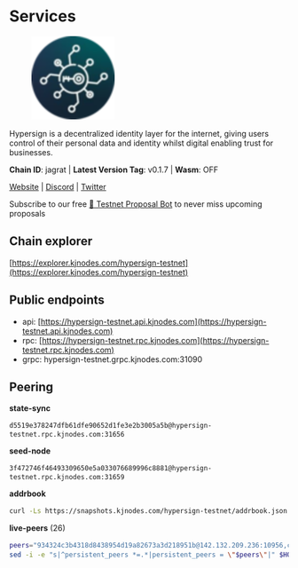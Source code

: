 # Services

<figure><img src="https://raw.githubusercontent.com/kj89/cosmos-images/main/logos/hypersign.png" width="150" alt=""><figcaption></figcaption></figure>

Hypersign is a decentralized identity layer for the internet, giving  users control of their personal data and identity whilst digital  enabling trust for businesses.

**Chain ID**: jagrat | **Latest Version Tag**: v0.1.7 | **Wasm**: OFF

[Website](https://hypersign.id) | [Discord](https://discord.gg/DmuUjMrHVw) | [Twitter](https://twitter.com/hypersignchain)



Subscribe to our free [🤖 Testnet Proposal Bot](https://t.me/kjnodes_testnet_proposal_bot) to never miss upcoming proposals


## Chain explorer
[https://explorer.kjnodes.com/hypersign-testnet](https://explorer.kjnodes.com/hypersign-testnet)

## Public endpoints

* api: [https://hypersign-testnet.api.kjnodes.com](https://hypersign-testnet.api.kjnodes.com)
* rpc: [https://hypersign-testnet.rpc.kjnodes.com](https://hypersign-testnet.rpc.kjnodes.com)
* grpc: hypersign-testnet.grpc.kjnodes.com:31090

## Peering

**state-sync**

```text
d5519e378247dfb61dfe90652d1fe3e2b3005a5b@hypersign-testnet.rpc.kjnodes.com:31656
```

**seed-node**

```text
3f472746f46493309650e5a033076689996c8881@hypersign-testnet.rpc.kjnodes.com:31659
```

**addrbook**
```bash
curl -Ls https://snapshots.kjnodes.com/hypersign-testnet/addrbook.json > $HOME/.hid-node/config/addrbook.json
```

**live-peers** (26)
```bash
peers="934324c3b4318d8438954d19a82673a3d218951b@142.132.209.236:10956,c127e8b0608e62709b690037a6b0da635c6f5447@89.58.45.204:56656,52eee2c34150d621312087e49f118969472ba55f@149.102.137.192:26656,c1b6d86f46eab9d0aa2e4399cddb9cf05d13621a@65.108.206.118:60556,d92268c246e02a54103f7098b901b876c88f006e@5.161.130.108:26656,d5519e378247dfb61dfe90652d1fe3e2b3005a5b@65.109.68.190:31656,ec5127072c252f7246fb66f7e7762423a23ff6bd@154.12.228.93:31656,9876d1b1e5b5968c1c729559325dd909f93c1d34@65.108.238.61:56656,eaf27acc810a3d6728dde972ebad26810cce0ae6@65.108.229.233:26656,4e08d5b0cb43c8d5ffc42987a5166bab2a04a93b@65.109.92.240:21066,28fa150b5a843c9bdf2889f31f4ff8ac75c17be9@185.196.20.153:26656,fbc7ce82f02e24257395dc0310ad2921ea61e199@65.109.92.148:61156,bd2ae9f1c42183104719f7c44be078bb7d282a61@65.109.92.241:11056,1de2abae74a4c5fd7d96d9869ef02187f81498f0@134.209.238.66:26656,62c3f3e5214495593ad204f3c6cd879f3f4ed6a9@5.9.79.121:26656,0c6758a3f4554bbc67da73993bbb697764c5c534@38.242.142.227:26656,efcb16ec33d8e6233d1068fff679c6fd64bf5802@65.108.225.158:10956,610843eda2f0388cb8e75917e8c1f63350bd3bd1@154.26.131.130:16656,5c2a752c9b1952dbed075c56c600c3a79b58c395@185.16.39.158:26926,1e3f0aeb6f2a2017b122af2461a75c9695790954@65.108.233.109:10956,d7c9b9a3c3a6c5f4ccdfb37a8358755b277271c1@3.110.226.164:26656,de1f980cc59bdb2457202768d4b4d964d783789e@167.235.21.165:36656,1acc83715399737cff74767e00807d1d402eb1e2@144.91.65.175:26656,a3f3d6dba11bfe080693938666064b2324fbaccf@88.99.164.158:11056,63db727618b237d4a27656aa456be2812154bf29@65.109.170.47:26656,0188d0143ea4311923a809bb07ee9ebf13c0c63b@94.130.16.254:60656"
sed -i -e "s|^persistent_peers *=.*|persistent_peers = \"$peers\"|" $HOME/.hid-node/config/config.toml
```
